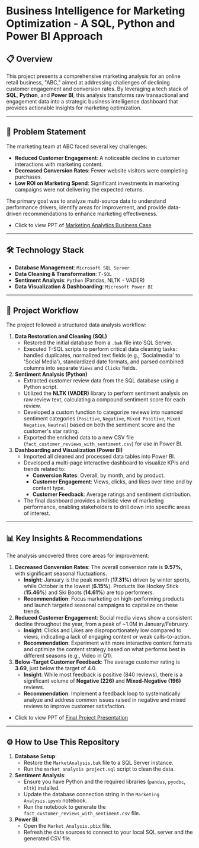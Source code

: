 # Business Intelligence for Marketing Optimization - A SQL, Python and Power BI Approach

## 📋 Overview

This project presents a comprehensive marketing analysis for an online retail business, "ABC," aimed at addressing challenges of declining customer engagement and conversion rates. By leveraging a tech stack of **SQL**, **Python**, and **Power BI**, this analysis transforms raw transactional and engagement data into a strategic business intelligence dashboard that provides actionable insights for marketing optimization.

---

## 🎯 Problem Statement

The marketing team at ABC faced several key challenges:
* **Reduced Customer Engagement**: A noticeable decline in customer interactions with marketing content.
* **Decreased Conversion Rates**: Fewer website visitors were completing purchases.
* **Low ROI on Marketing Spend**: Significant investments in marketing campaigns were not delivering the expected returns.

The primary goal was to analyze multi-source data to understand performance drivers, identify areas for improvement, and provide data-driven recommendations to enhance marketing effectiveness.

* Click to view PPT of [Marketing Analytics Business Case](https://docs.google.com/presentation/d/1m_RtSiJlbTaU3c4Wh914w7tsWluGFDoV/edit?usp=sharing&ouid=101950897602007881120&rtpof=true&sd=true)

---

## 🛠️ Technology Stack

* **Database Management**: `Microsoft SQL Server`
* **Data Cleaning & Transformation**: `T-SQL`
* **Sentiment Analysis**: `Python` (Pandas, NLTK - VADER)
* **Data Visualization & Dashboarding**: `Microsoft Power BI`

---

## 📂 Project Workflow

The project followed a structured data analysis workflow:

1.  **Data Restoration and Cleaning (SQL)**
    * Restored the initial database from a `.bak` file into SQL Server.
    * Executed T-SQL scripts to perform critical data cleaning tasks: handled duplicates, normalized text fields (e.g., 'Socialmedia' to 'Social Media'), standardized date formats, and parsed combined columns into separate `Views` and `Clicks` fields.
2.  **Sentiment Analysis (Python)**
    * Extracted customer review data from the SQL database using a Python script.
    * Utilized the **NLTK (VADER)** library to perform sentiment analysis on raw review text, calculating a compound sentiment score for each review.
    * Developed a custom function to categorize reviews into nuanced sentiment categories (`Positive`, `Negative`, `Mixed Positive`, `Mixed Negative`, `Neutral`) based on both the sentiment score and the customer's star rating.
    * Exported the enriched data to a new CSV file (`fact_customer_reviews_with_sentiment.csv`) for use in Power BI.
3.  **Dashboarding and Visualization (Power BI)**
    * Imported all cleaned and processed data tables into Power BI.
    * Developed a multi-page interactive dashboard to visualize KPIs and trends related to:
        * **Conversion Rates**: Overall, by month, and by product.
        * **Customer Engagement**: Views, clicks, and likes over time and by content type.
        * **Customer Feedback**: Average ratings and sentiment distribution.
    * The final dashboard provides a holistic view of marketing performance, enabling stakeholders to drill down into specific areas of interest.

---

## 📊 Key Insights & Recommendations

The analysis uncovered three core areas for improvement:

1.  **Decreased Conversion Rates**: The overall conversion rate is **9.57%**, with significant seasonal fluctuations.
    * **Insight**: January is the peak month (**17.31%**) driven by winter sports, while October is the lowest (**6.15%**). Products like Hockey Stick (**15.46%**) and Ski Boots (**14.61%**) are top performers.
    * **Recommendation**: Focus marketing on high-performing products and launch targeted seasonal campaigns to capitalize on these trends.
2.  **Reduced Customer Engagement**: Social media views show a consistent decline throughout the year, from a peak of ~1.0M in January/February.
    * **Insight**: Clicks and Likes are disproportionately low compared to views, indicating a lack of engaging content or weak calls-to-action.
    * **Recommendation**: Experiment with more interactive content formats and optimize the content strategy based on what performs best in different seasons (e.g., Video in Q1).
3.  **Below-Target Customer Feedback**: The average customer rating is **3.69**, just below the target of 4.0.
    * **Insight**: While most feedback is positive (840 reviews), there is a significant volume of **Negative (226)** and **Mixed-Negative (196)** reviews.
    * **Recommendation**: Implement a feedback loop to systematically analyze and address common issues raised in negative and mixed reviews to improve customer satisfaction.

* Click to view PPT of [Final Project Presentation](https://docs.google.com/presentation/d/17mlEg0e2uDpr1qqe2jbhLFj546NSWGkD/edit?usp=sharing&ouid=101950897602007881120&rtpof=true&sd=true)

---

## ⚙️ How to Use This Repository

1.  **Database Setup**:
    * Restore the `MarketAnalysis.bak` file to a SQL Server instance.
    * Run the `market analysis project.sql` script to clean the data.
2.  **Sentiment Analysis**:
    * Ensure you have Python and the required libraries (`pandas`, `pyodbc`, `nltk`) installed.
    * Update the database connection string in the `Marketing Analysis.ipynb` notebook.
    * Run the notebook to generate the `fact_customer_reviews_with_sentiment.csv` file.
3.  **Power BI**:
    * Open the `Market Analysis.pbix` file.
    * Refresh the data sources to connect to your local SQL server and the generated CSV file.
